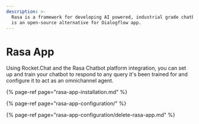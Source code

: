 ```yaml
---
description: >-
  Rasa is a framework for developing AI powered, industrial grade chatbots. It
  is an open-source alternative for Dialogflow app.
---
```


# Rasa App

Using Rocket.Chat and the Rasa Chatbot platform integration, you can set up and train your chatbot to respond to any query it's been trained for and configure it to act as an omnichannel agent.

{% page-ref page="rasa-app-installation.md" %}

{% page-ref page="rasa-app-configuration/" %}

{% page-ref page="rasa-app-configuration/delete-rasa-app.md" %}

